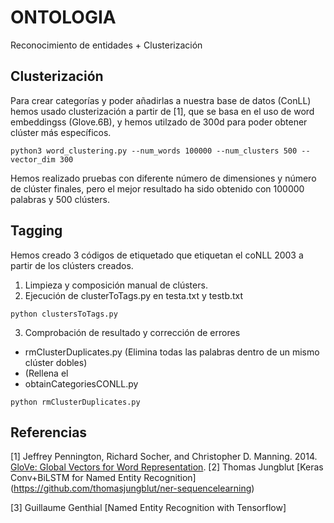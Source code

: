 # ONTOLOGIA
Reconocimiento de entidades + Clusterización

Clusterización
------------------

Para crear categorías y poder añadirlas a nuestra base de datos (ConLL) hemos usado clusterización a partir de [1], que se basa en el uso de word embeddingss (Glove.6B), y hemos utilzado de 300d para poder obtener clúster más específicos.

```
python3 word_clustering.py --num_words 100000 --num_clusters 500 --vector_dim 300

```
Hemos realizado pruebas con diferente número de dimensiones y número de clúster finales, pero el mejor resultado ha sido obtenido con 100000 palabras y 500 clústers.


Tagging
--------------------

Hemos creado 3 códigos de etiquetado que etiquetan el coNLL 2003 a partir de los clústers creados. 

1. Limpieza y composición manual de clústers. 
2. Ejecución de clusterToTags.py en testa.txt y testb.txt
```
python clustersToTags.py
```
3. Comprobación de resultado y corrección de errores



+ rmClusterDuplicates.py (Elimina todas las palabras dentro de un mismo clúster dobles)
+  (Rellena el 
+ obtainCategoriesCONLL.py

```
python rmClusterDuplicates.py
```


## Referencias

[1] Jeffrey Pennington, Richard Socher, and Christopher D. Manning. 2014. [GloVe: Global Vectors for Word Representation](https://nlp.stanford.edu/pubs/glove.pdf).
[2] Thomas Jungblut [Keras Conv+BiLSTM for Named Entity Recognition] (https://github.com/thomasjungblut/ner-sequencelearning)

[3] Guillaume Genthial [Named Entity Recognition with Tensorflow]
